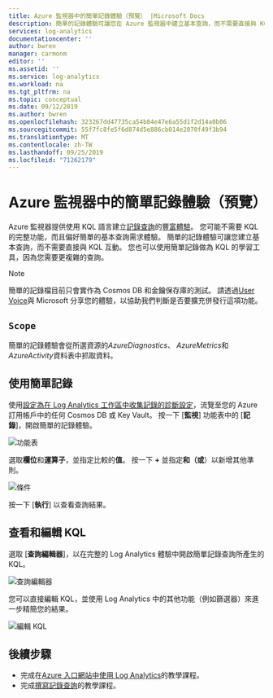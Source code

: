 ```yaml
---
title: Azure 監視器中的簡單記錄體驗（預覽） |Microsoft Docs
description: 簡單的記錄體驗可讓您在 Azure 監視器中建立基本查詢，而不需要直接與 KQL 互動。
services: log-analytics
documentationcenter: ''
author: bwren
manager: carmonm
editor: ''
ms.assetid: ''
ms.service: log-analytics
ms.workload: na
ms.tgt_pltfrm: na
ms.topic: conceptual
ms.date: 09/12/2019
ms.author: bwren
ms.openlocfilehash: 323267dd47735ca54b84e47e6a55d1f2d14a0b06
ms.sourcegitcommit: 55f7fc8fe5f6d874d5e886cb014e2070f49f3b94
ms.translationtype: MT
ms.contentlocale: zh-TW
ms.lasthandoff: 09/25/2019
ms.locfileid: "71262179"
---
```

# <a name="simple-logs-experience-in-azure-monitor-preview"></a>Azure 監視器中的簡單記錄體驗（預覽）
Azure 監視器提供使用 KQL 語言建立[記錄查詢](log-query-overview.md)的[豐富體驗](get-started-portal.md)。 您可能不需要 KQL 的完整功能，而且偏好簡單的基本查詢需求體驗。 簡單的記錄體驗可讓您建立基本查詢，而不需要直接與 KQL 互動。 您也可以使用簡單記錄做為 KQL 的學習工具，因為您需要更複雜的查詢。

> [!NOTE]
> 簡單的記錄檔目前只會實作為 Cosmos DB 和金鑰保存庫的測試。 請透過[User Voice](https://feedback.azure.com/forums/913690-azure-monitor)與 Microsoft 分享您的體驗，以協助我們判斷是否要擴充併發行這項功能。


## <a name="scope"></a>`Scope`
簡單的記錄體驗會從所選資源的*AzureDiagnostics*、 *AzureMetrics*和*AzureActivity*資料表中抓取資料。 

## <a name="using-simple-logs"></a>使用簡單記錄
使用[設定為在 Log Analytics 工作區中收集記錄的診斷設定](../platform/resource-logs-collect-storage.md)，流覽至您的 Azure 訂用帳戶中的任何 Cosmos DB 或 Key Vault。 按一下 [**監視**] 功能表中的 [**記錄**]，開啟簡單的記錄體驗。

![功能表](media/simple-logs/menu.png)

選取**欄位**和**運算子**，並指定比較的**值**。 按一下 **+** 並指定**和（或**）以新增其他準則。

![條件](media/simple-logs/criteria.png)

按一下 [**執行**] 以查看查詢結果。

## <a name="view-and-edit-kql"></a>查看和編輯 KQL
選取 [**查詢編輯器**]，以在完整的 Log Analytics 體驗中開啟簡單記錄查詢所產生的 KQL。 

![查詢編輯器](media/simple-logs/query-editor.png)

您可以直接編輯 KQL，並使用 Log Analytics 中的其他功能（例如篩選器）來進一步精簡您的結果。

![編輯 KQL](media/simple-logs/edit-kql.png)


## <a name="next-steps"></a>後續步驟

- 完成在[Azure 入口網站中使用 Log Analytics](get-started-portal.md)的教學課程。
- 完成[撰寫記錄查詢](get-started-portal.md)的教學課程。
